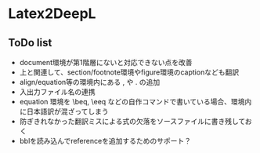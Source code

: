 # Latex2DeepL

## ToDo list

* document環境が第1階層にないと対応できない点を改善
* 上と関連して、section/footnote環境やfigure環境のcaptionなども翻訳
* align/equation等の環境内にある , や . の追加
* 入出力ファイル名の連携
* equation 環境を \beq, \eeq などの自作コマンドで書いている場合、環境内に日本語訳が混ざってしまう
* 防ぎきれなかった翻訳ミスによる式の欠落をソースファイルに書き残しておく
* bblを読み込んでreferenceを追加するためのサポート？